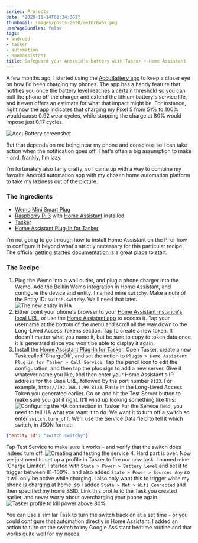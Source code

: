 ```yaml
---
series: Projects
date: "2020-11-14T08:34:30Z"
thumbnail: images/posts-2020/aeIOr8w6k.png
usePageBundles: false
tags:
- android
- tasker
- automation
- homeassistant
title: Safeguard your Android's battery with Tasker + Home Assistant
---
```


A few months ago, I started using the [AccuBattery app](https://play.google.com/store/apps/details?id=com.digibites.accubattery) to keep a closer eye on how I'd been charging my phones. The app has a handy feature that notifies you once the battery level reaches a certain threshold so you can pull the phone off the charger and extend the lithium battery's service life, and it even offers an estimate for what that impact might be. For instance, right now the app indicates that charging my Pixel 5 from 51% to 100% would cause 0.92 wear cycles, while stopping the charge at 80% would impose just 0.17 cycles. 

![AccuBattery screenshot](/images/posts-2020/aeIOr8w6k.png)

But that depends on me being near my phone and conscious so I can take action when the notification goes off. That's often a big assumption to make - and, frankly, I'm lazy. 

I'm fortunately also fairly crafty, so I came up with a way to combine my favorite Android automation app with my chosen home automation platform to take my laziness out of the picture.

### The Ingredients
- [Wemo Mini Smart Plug](https://amzn.to/32G75Nt)
- [Raspberry Pi 3](https://amzn.to/331ZHwb) with [Home Assistant](https://www.home-assistant.io/) installed
- [Tasker](https://play.google.com/store/apps/details?id=net.dinglisch.android.taskerm)
- [Home Assistant Plug-In for Tasker](https://play.google.com/store/apps/details?id=com.markadamson.taskerplugin.homeassistant)

I'm not going to go through how to install Home Assistant on the Pi or how to configure it beyond what's strictly necessary for this particular recipe. The official [getting started documentation](https://www.home-assistant.io/getting-started/) is a great place to start. 

### The Recipe
1. Plug the Wemo into a wall outlet, and plug a phone charger into the Wemo. Add the Belkin Wemo integration in Home Assistant, and configure the device and entity. I named mine `switchy`. Make a note of the Entity ID: `switch.switchy`. We'll need that later.
![The new entity in HA](/images/posts-2020/Gu5I3LUep.png)
2. Either point your phone's browser to your [Home Assistant instance's local URL](http://homeassistant.local:8123/), or use the [Home Assistant app](https://play.google.com/store/apps/details?id=io.homeassistant.companion.android) to access it. Tap your username at the bottom of the menu and scroll all the way down to the Long-Lived Access Tokens section. Tap to create a new token. It doesn't matter what you name it, but be sure to copy to token data once it is generated since you won't be able to display it again.
3. Install the [Home Assistant Plug-In for Tasker](https://play.google.com/store/apps/details?id=com.markadamson.taskerplugin.homeassistant). Open Tasker, create a new Task called 'ChargeOff', and set the action to `Plugin > Home Assistant Plug-in for Tasker > Call Service`. Tap the pencil icon to edit the configuration, and then tap the plus sign to add a new server. Give it whatever name you like, and then enter your Home Assistant's IP address for the Base URL, followed by the port number `8123`. For example, `http://192.168.1.99:8123`. Paste in the Long-Lived Access Token you generated earlier. Go on and hit the Test Server button to make sure you got it right. It'll wind up looking something like this:
![Configuring the HA connection in Tasker](/images/posts-2020/8Jg4zgrgB.png)
For the Service field, you need to tell HA what you want it to do. We want it to turn off a switch so enter `switch.turn_off`. We'll use the Service Data field to tell it which switch, in JSON format:
```json
{"entity_id": "switch.switchy"}
```
Tap Test Service to make sure it works - and verify that the switch does indeed turn off. 
![Creating and testing the service](/images/posts-2020/U3LfmEJ_7.png)
4. Hard part is over. Now we just need to set up a profile in Tasker to fire our new task. I named mine 'Charge Limiter'. I started with `State > Power > Battery Level` and set it to trigger between 81-100%., and also added `State > Power > Source: Any` so it will only be active while charging. I also only want this to trigger while my phone is charging at home, so I added `State > Net > Wifi Connected` and then specified my home SSID. Link this profile to the Task you created earlier, and never worry about overcharging your phone again.
![Tasker profile to kill power above 80%](/images/posts-2020/h7tl6facr.png)

You can use a similar Task to turn the switch back on at a set time - or you could configure that automation directly in Home Assistant. I added an action to turn on the switch to my Google Assistant bedtime routine and that works quite well for my needs.
